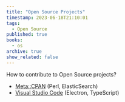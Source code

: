 ```yaml
---
title: "Open Source Projects"
timestamp: 2023-06-18T21:10:01
tags:
  - Open Source
published: true
books:
  - os
archive: true
show_related: false
---
```



How to contribute to Open Source projects?


* [Meta::CPAN](/how-to-contribute-to-metacpan) (Perl, ElasticSearch)
* [Visual Studio Code](/visual-studio-code) (Electron, TypeScript)

<!--
## Questions to answer

* Web site of the project
* Where is its source code? GitHub? Elsewhere?
* Where are the issues/bug-reports/feature-requests handled?
* Which programming languages are used?
* Which major tachnologies are used?
* Is there a document on how to contribute?
-->

